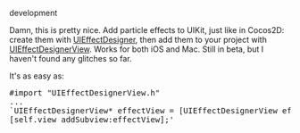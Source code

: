 development

Damn, this is pretty nice. Add particle effects to UIKit, just like in Cocos2D: create them with [UIEffectDesigner](http://www.touch-code-magazine.com/uieffectdesigner/), then add them to your project with [UIEffectDesignerView](http://www.touch-code-magazine.com/uieffectdesigner/). Works for both iOS and Mac. Still in beta, but I haven't found any glitches so far.
  
It's as easy as:
<pre>#import "UIEffectDesignerView.h"
...
`UIEffectDesignerView* effectView = [UIEffectDesignerView effectWithFile:@"name_of_your_choice.ped"];`
[self.view addSubview:effectView];'
</pre>